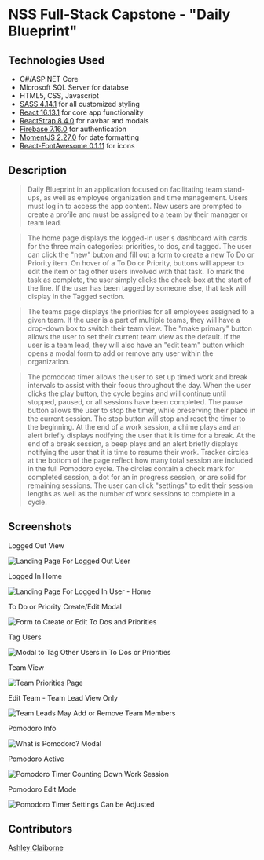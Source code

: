 # NSS Full-Stack Capstone - "Daily Blueprint"

## Technologies Used
* C#/ASP.NET Core
* Microsoft SQL Server for databse
* HTML5, CSS, Javascript
* [SASS 4.14.1](https://sass-lang.com/) for all customized styling
* [React 16.13.1](https://reactjs.org/) for core app functionality
* [ReactStrap 8.4.0](https://reactstrap.github.io/) for navbar and modals
* [Firebase 7.16.0](https://firebase.google.com/) for authentication
* [MomentJS 2.27.0](https://momentjs.com/) for date formatting
* [React-FontAwesome 0.1.11](https://github.com/FortAwesome/react-fontawesome) for icons

## Description
> Daily Blueprint in an application focused on facilitating team stand-ups, as well as employee organization and time management. Users must log in to access the app content.  New users are prompted to create a profile and must be assigned to a team by their manager or team lead.

> The home page displays the logged-in user's dashboard with cards for the three main categories: priorities, to dos, and tagged.  The user can click the "new" button and fill out a form to create a new To Do or Priority item.  On hover of a To Do or Priority, buttons will appear to edit the item or tag other users involved with that task.  To mark the task as complete, the user simply clicks the check-box at the start of the line.  If the user has been tagged by someone else, that task will display in the Tagged section.

> The teams page displays the priorities for all employees assigned to a given team.  If the user is a part of multiple teams, they will have a drop-down box to switch their team view.  The "make primary" button allows the user to set their current team view as the default.  If the user is a team lead, they will also have an "edit team" button which opens a modal form to add or remove any user within the organization.

> The pomodoro timer allows the user to set up timed work and break intervals to assist with their focus throughout the day.  When the user clicks the play button, the cycle begins and will continue until stopped, paused, or all sessions have been completed. The pause button allows the user to stop the timer, while preserving their place in the current session. The stop button will stop and reset the timer to the beginning. At the end of a work session, a chime plays and an alert briefly displays notifying the user that it is time for a break.  At the end of a break session, a beep plays and an alert briefly displays notifying the user that it is time to resume their work. Tracker circles at the bottom of the page reflect how many total session are included in the full Pomodoro cycle.  The circles contain a check mark for completed session, a dot for an in progress session, or are solid for remaining sessions.  The user can click "settings" to edit their session lengths as well as the number of work sessions to complete in a cycle.

## Screenshots
Logged Out View

![Landing Page For Logged Out User](https://raw.githubusercontent.com/aclai4067/daily-blueprint-capstone/master/screenshots/DBPLogin.png)


Logged In Home

![Landing Page For Logged In User - Home](https://raw.githubusercontent.com/aclai4067/daily-blueprint-capstone/master/screenshots/DBPDashboard.png)


To Do or Priority Create/Edit Modal

![Form to Create or Edit To Dos and Priorities](https://raw.githubusercontent.com/aclai4067/daily-blueprint-capstone/master/screenshots/DBPCreateEditToDoModal.png)


Tag Users

![Modal to Tag Other Users in To Dos or Priorities](https://raw.githubusercontent.com/aclai4067/daily-blueprint-capstone/master/screenshots/DBPTagModal.png)


Team View

![Team Priorities Page](https://raw.githubusercontent.com/aclai4067/daily-blueprint-capstone/master/screenshots/DBPTeamView.png)


Edit Team - Team Lead View Only

![Team Leads May Add or Remove Team Members](https://raw.githubusercontent.com/aclai4067/daily-blueprint-capstone/master/screenshots/DBPEditTeamModal.png)


Pomodoro Info

![What is Pomodoro? Modal](https://raw.githubusercontent.com/aclai4067/daily-blueprint-capstone/master/screenshots/DBPPomodoroInfoModal.png)


Pomodoro Active

![Pomodoro Timer Counting Down Work Session](https://raw.githubusercontent.com/aclai4067/daily-blueprint-capstone/master/screenshots/DBPPomodoro.png)


Pomodoro Edit Mode

![Pomodoro Timer Settings Can be Adjusted](https://raw.githubusercontent.com/aclai4067/daily-blueprint-capstone/master/screenshots/DBPPomodoroEdit.png)


## Contributors
[Ashley Claiborne](https://github.com/aclai4067)